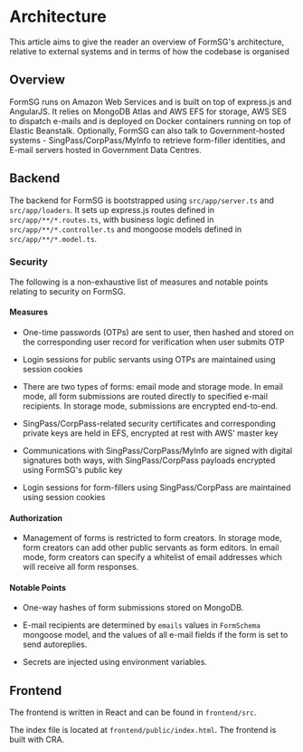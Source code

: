 # Architecture

This article aims to give the reader an overview of FormSG's architecture,
relative to external systems and in terms of how the codebase is organised

## Overview

FormSG runs on Amazon Web Services and is built on top of express.js and AngularJS.
It relies on MongoDB Atlas and AWS EFS for storage, AWS SES to dispatch e-mails and
is deployed on Docker containers running on top of Elastic Beanstalk. Optionally, FormSG
can also talk to Government-hosted systems - SingPass/CorpPass/MyInfo to retrieve form-filler
identities, and E-mail servers hosted in Government Data Centres.

## Backend

The backend for FormSG is bootstrapped using `src/app/server.ts` and `src/app/loaders`.
It sets up express.js routes defined in `src/app/**/*.routes.ts`, with business logic
defined in `src/app/**/*.controller.ts` and mongoose models defined in `src/app/**/*.model.ts`.

### Security

The following is a non-exhaustive list of measures and notable points relating
to security on FormSG.

#### Measures

- One-time passwords (OTPs) are sent to user, then hashed and stored on
  the corresponding user record for verification when user submits OTP

- Login sessions for public servants using OTPs are maintained
  using session cookies

- There are two types of forms: email mode and storage mode. In email mode,
  all form submissions are routed directly to specified e-mail recipients. In
  storage mode, submissions are encrypted end-to-end.

- SingPass/CorpPass-related security certificates and corresponding private
  keys are held in EFS, encrypted at rest with AWS' master key

- Communications with SingPass/CorpPass/MyInfo are signed with digital
  signatures both ways, with SingPass/CorpPass payloads encrypted using
  FormSG's public key

- Login sessions for form-fillers using SingPass/CorpPass
  are maintained using session cookies

#### Authorization

- Management of forms is restricted to form creators. In storage mode, form creators
  can add other public servants as form editors. In email mode, form creators can
  specify a whitelist of email addresses which will receive all form responses.

#### Notable Points

- One-way hashes of form submissions stored on MongoDB.

- E-mail recipients are determined by `emails` values in `FormSchema` mongoose
  model, and the values of all e-mail fields if the form is set to send autoreplies.

- Secrets are injected using environment variables.

## Frontend

The frontend is written in React and can be found in `frontend/src`.

The index file is located at `frontend/public/index.html`. The frontend is built with CRA.
